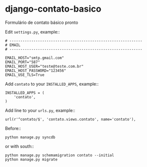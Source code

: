 django-contato-basico
=====================

Formulário de contato básico pronto

Edit `settings.py`, example::

    # -------------------------------------------------------------
    # EMAIL 
    # -------------------------------------------------------------

    EMAIL_HOST="smtp.gmail.com"
    EMAIL_PORT="587"
    EMAIL_HOST_USER="teste@teste.com.br"
    EMAIL_HOST_PASSWORD="123456"
    EMAIL_USE_TLS=True

Add `contato` to your `INSTALLED_APPS`, example::

    INSTALLED_APPS = (
        'contato',
    )

Add line to your `urls.py`, example::

    url(r'^contato/$', 'contato.views.contato', name='contato'),

Before::

    python manage.py syncdb

or with south::

    python manage.py schemamigration contato --initial
    python manage.py migrate